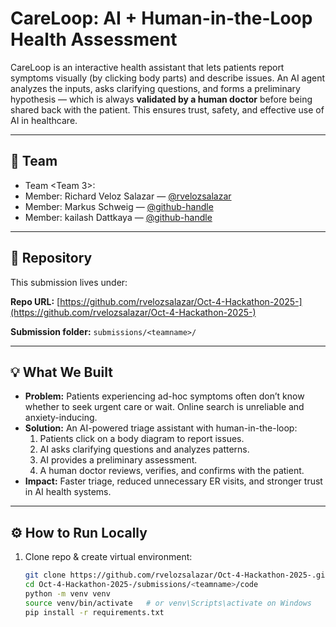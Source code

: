 # CareLoop: AI + Human-in-the-Loop Health Assessment

CareLoop is an interactive health assistant that lets patients report symptoms visually (by clicking body parts) and describe issues. An AI agent analyzes the inputs, asks clarifying questions, and forms a preliminary hypothesis — which is always **validated by a human doctor** before being shared back with the patient. This ensures trust, safety, and effective use of AI in healthcare.

---

## 👥 Team
- Team <Team 3>: <Team The Avengers>
- Member: Richard Veloz Salazar — [@rvelozsalazar](https://github.com/rvelozsalazar)
- Member: Markus Schweig — [@github-handle](https://github.com/<github-handle>)
- Member: kailash Dattkaya — [@github-handle](https://github.com/<github-handle>)

---

## 📂 Repository
This submission lives under:

**Repo URL:** [https://github.com/rvelozsalazar/Oct-4-Hackathon-2025-](https://github.com/rvelozsalazar/Oct-4-Hackathon-2025-)

**Submission folder:** `submissions/<teamname>/`

---

## 💡 What We Built
- **Problem:** Patients experiencing ad-hoc symptoms often don’t know whether to seek urgent care or wait. Online search is unreliable and anxiety-inducing.  
- **Solution:** An AI-powered triage assistant with human-in-the-loop:
  1. Patients click on a body diagram to report issues.
  2. AI asks clarifying questions and analyzes patterns.
  3. AI provides a preliminary assessment.
  4. A human doctor reviews, verifies, and confirms with the patient.
- **Impact:** Faster triage, reduced unnecessary ER visits, and stronger trust in AI health systems.

---

## ⚙️ How to Run Locally
1. Clone repo & create virtual environment:
   ```bash
   git clone https://github.com/rvelozsalazar/Oct-4-Hackathon-2025-.git
   cd Oct-4-Hackathon-2025-/submissions/<teamname>/code
   python -m venv venv
   source venv/bin/activate   # or venv\Scripts\activate on Windows
   pip install -r requirements.txt
